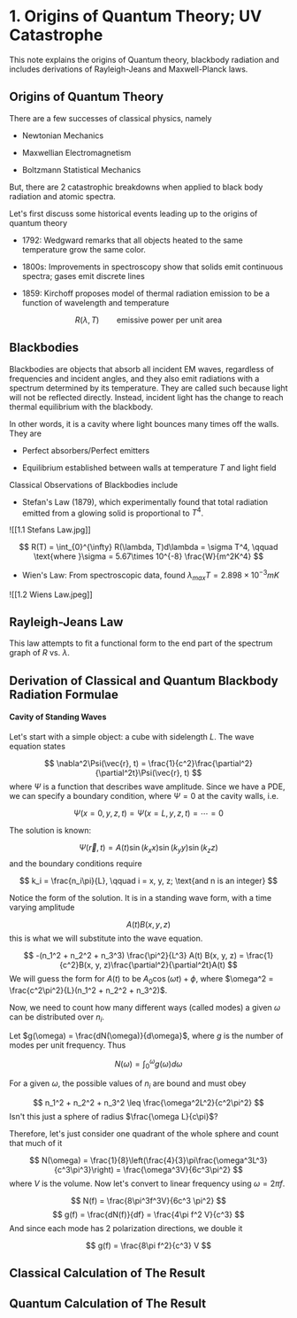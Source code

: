 # 1. Origins of Quantum Theory; UV Catastrophe
This note explains the origins of Quantum theory, blackbody radiation and includes derivations of Rayleigh-Jeans and Maxwell-Planck laws.

## Origins of Quantum Theory

There are a few successes of classical physics, namely

- Newtonian Mechanics

- Maxwellian Electromagnetism

- Boltzmann Statistical Mechanics

But, there are 2 catastrophic breakdowns when applied to black body radiation and atomic spectra.

Let's first discuss some historical events leading up to the origins of quantum theory

- 1792: Wedgward remarks that all objects heated to the same temperature grow the same color.

- 1800s: Improvements in spectroscopy show that solids emit continuous spectra; gases emit discrete lines

- 1859: Kirchoff proposes model of thermal radiation emission to be a function of wavelength and temperature

$$
R(\lambda, T) \qquad \text{emissive power per unit area}
$$

## Blackbodies
Blackbodies are objects that absorb all incident EM waves, regardless of frequencies and incident angles, and they also emit radiations with a spectrum determined by its temperature. They are called such because light will not be reflected directly. Instead, incident light has the change to reach thermal equilibrium with the blackbody.

In other words, it is a cavity where light bounces many times off the walls. They are

- Perfect absorbers/Perfect emitters

- Equilibrium established between walls at temperature $T$ and light field

Classical Observations of Blackbodies include

- Stefan's Law (1879), which experimentally found that total radiation emitted from a glowing solid is proportional to $T^4$.

![[1.1 Stefans Law.jpg]]

$$
R(T) = \int_{0}^{\infty} R(\lambda, T)d\lambda = \sigma T^4, \qquad \text{where }\sigma = 5.67\times 10^{-8} \frac{W}{m^2K^4}
$$
- Wien's Law: From spectroscopic data, found $\lambda_{max}T = 2.898\times10^{-3}mK$

![[1.2 Wiens Law.jpeg]]

## Rayleigh-Jeans Law
This law attempts to fit a functional form to the end part of the spectrum graph of $R$ vs. $\lambda$. 

## Derivation of Classical and Quantum Blackbody Radiation Formulae

#### Cavity of Standing Waves
Let's start with a simple object: a cube with sidelength $L$. The wave equation states

$$
\nabla^2\Psi(\vec{r}, t) = \frac{1}{c^2}\frac{\partial^2}{\partial^2t}\Psi(\vec{r}, t)
$$
where $\Psi$ is a function that describes wave amplitude. Since we have a PDE, we can specify a boundary condition, where $\Psi = 0$ at the cavity walls, i.e.

$$
\Psi(x=0, y, z, t) = \Psi(x = L, y, z, t) = \cdots = 0
$$

The solution is known:

$$
\Psi(\vec{r}, t) = A(t) \sin(k_xx) \sin(k_yy)\sin(k_zz)
$$
and the boundary conditions require 

$$
k_i = \frac{n_i\pi}{L}, \qquad i = x, y, z; \text{and n is an integer}
$$

Notice the form of the solution. It is in a standing wave form, with a time varying amplitude

$$
A(t)B(x, y, z)
$$
this is what we will substitute into the wave equation. 

$$
-(n_1^2 + n_2^2 + n_3^3) \frac{\pi^2}{L^3} A(t) B(x, y, z) = \frac{1}{c^2}B(x, y, z)\frac{\partial^2}{\partial^2t}A(t)
$$
We will guess the form for $A(t)$ to be $A_0\cos(\omega t) + \phi$, where $\omega^2 = \frac{c^2\pi^2}{L}(n_1^2 + n_2^2 + n_3^2)$. 

Now, we need to count how many different ways (called modes) a given $\omega$ can be distributed over $n_i$. 

Let $g(\omega) = \frac{dN(\omega)}{d\omega}$, where $g$ is the number of modes per unit frequency. Thus

$$
N(\omega) = \int_{0}^{\omega}g(\omega)d\omega
$$

For a given $\omega$, the possible values of $n_i$ are bound and must obey

$$
n_1^2 + n_2^2 + n_3^2 \leq \frac{\omega^2L^2}{c^2\pi^2}
$$
Isn't this just a sphere of radius $\frac{\omega L}{c\pi}$?

Therefore, let's just consider one quadrant of the whole sphere and count that much of it

$$
N(\omega) = \frac{1}{8}\left(\frac{4}{3}\pi\frac{\omega^3L^3}{c^3\pi^3}\right) = \frac{\omega^3V}{6c^3\pi^2}
$$
where $V$ is the volume. Now let's convert to linear frequency using $\omega = 2\pi f$.

$$
N(f) = \frac{8\pi^3f^3V}{6c^3 \pi^2}
$$
$$
g(f) = \frac{dN(f)}{df} = \frac{4\pi f^2 V}{c^3}
$$
And since each mode has 2 polarization directions, we double it

$$
g(f) = \frac{8\pi f^2}{c^3} V
$$

## Classical Calculation of The Result

## Quantum Calculation of The Result







